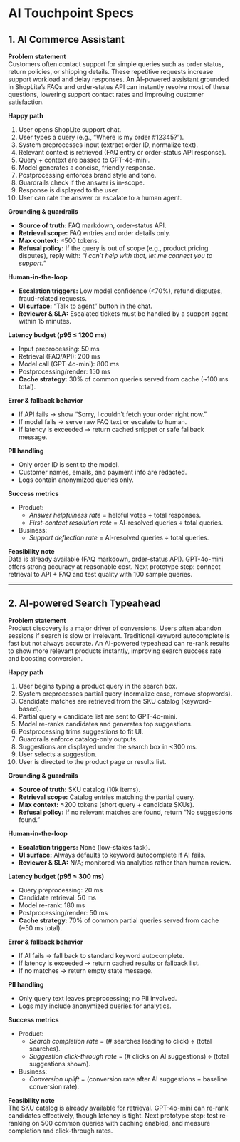 # AI Touchpoint Specs

## 1. AI Commerce Assistant

**Problem statement**  
Customers often contact support for simple queries such as order status, return policies, or shipping details. These repetitive requests increase support workload and delay responses. An AI-powered assistant grounded in ShopLite’s FAQs and order-status API can instantly resolve most of these questions, lowering support contact rates and improving customer satisfaction.

**Happy path**  
1. User opens ShopLite support chat.  
2. User types a query (e.g., “Where is my order #12345?”).  
3. System preprocesses input (extract order ID, normalize text).  
4. Relevant context is retrieved (FAQ entry or order-status API response).  
5. Query + context are passed to GPT-4o-mini.  
6. Model generates a concise, friendly response.  
7. Postprocessing enforces brand style and tone.  
8. Guardrails check if the answer is in-scope.  
9. Response is displayed to the user.  
10. User can rate the answer or escalate to a human agent.  

**Grounding & guardrails**  
- **Source of truth:** FAQ markdown, order-status API.  
- **Retrieval scope:** FAQ entries and order details only.  
- **Max context:** ≤500 tokens.  
- **Refusal policy:** If the query is out of scope (e.g., product pricing disputes), reply with: *“I can’t help with that, let me connect you to support.”*  

**Human-in-the-loop**  
- **Escalation triggers:** Low model confidence (<70%), refund disputes, fraud-related requests.  
- **UI surface:** “Talk to agent” button in the chat.  
- **Reviewer & SLA:** Escalated tickets must be handled by a support agent within 15 minutes.  

**Latency budget (p95 ≤ 1200 ms)**  
- Input preprocessing: 50 ms  
- Retrieval (FAQ/API): 200 ms  
- Model call (GPT-4o-mini): 800 ms  
- Postprocessing/render: 150 ms  
- **Cache strategy:** 30% of common queries served from cache (~100 ms total).  

**Error & fallback behavior**  
- If API fails → show “Sorry, I couldn’t fetch your order right now.”  
- If model fails → serve raw FAQ text or escalate to human.  
- If latency is exceeded → return cached snippet or safe fallback message.  

**PII handling**  
- Only order ID is sent to the model.  
- Customer names, emails, and payment info are redacted.  
- Logs contain anonymized queries only.  

**Success metrics**  
- Product:  
  - *Answer helpfulness rate* = helpful votes ÷ total responses.  
  - *First-contact resolution rate* = AI-resolved queries ÷ total queries.  
- Business:  
  - *Support deflection rate* = AI-resolved queries ÷ total queries.  

**Feasibility note**  
Data is already available (FAQ markdown, order-status API). GPT-4o-mini offers strong accuracy at reasonable cost. Next prototype step: connect retrieval to API + FAQ and test quality with 100 sample queries.  

---

## 2. AI-powered Search Typeahead

**Problem statement**  
Product discovery is a major driver of conversions. Users often abandon sessions if search is slow or irrelevant. Traditional keyword autocomplete is fast but not always accurate. An AI-powered typeahead can re-rank results to show more relevant products instantly, improving search success rate and boosting conversion.

**Happy path**  
1. User begins typing a product query in the search box.  
2. System preprocesses partial query (normalize case, remove stopwords).  
3. Candidate matches are retrieved from the SKU catalog (keyword-based).  
4. Partial query + candidate list are sent to GPT-4o-mini.  
5. Model re-ranks candidates and generates top suggestions.  
6. Postprocessing trims suggestions to fit UI.  
7. Guardrails enforce catalog-only outputs.  
8. Suggestions are displayed under the search box in <300 ms.  
9. User selects a suggestion.  
10. User is directed to the product page or results list.  

**Grounding & guardrails**  
- **Source of truth:** SKU catalog (10k items).  
- **Retrieval scope:** Catalog entries matching the partial query.  
- **Max context:** ≤200 tokens (short query + candidate SKUs).  
- **Refusal policy:** If no relevant matches are found, return “No suggestions found.”  

**Human-in-the-loop**  
- **Escalation triggers:** None (low-stakes task).  
- **UI surface:** Always defaults to keyword autocomplete if AI fails.  
- **Reviewer & SLA:** N/A; monitored via analytics rather than human review.  

**Latency budget (p95 ≤ 300 ms)**  
- Query preprocessing: 20 ms  
- Candidate retrieval: 50 ms  
- Model re-rank: 180 ms  
- Postprocessing/render: 50 ms  
- **Cache strategy:** 70% of common partial queries served from cache (~50 ms total).  

**Error & fallback behavior**  
- If AI fails → fall back to standard keyword autocomplete.  
- If latency is exceeded → return cached results or fallback list.  
- If no matches → return empty state message.  

**PII handling**  
- Only query text leaves preprocessing; no PII involved.  
- Logs may include anonymized queries for analytics.  

**Success metrics**  
- Product:  
  - *Search completion rate* = (# searches leading to click) ÷ (total searches).  
  - *Suggestion click-through rate* = (# clicks on AI suggestions) ÷ (total suggestions shown).  
- Business:  
  - *Conversion uplift* = (conversion rate after AI suggestions − baseline conversion rate).  

**Feasibility note**  
The SKU catalog is already available for retrieval. GPT-4o-mini can re-rank candidates effectively, though latency is tight. Next prototype step: test re-ranking on 500 common queries with caching enabled, and measure completion and click-through rates.  

